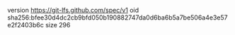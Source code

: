 version https://git-lfs.github.com/spec/v1
oid sha256:bfee30d4dc2cb9bfd050b190882747da0d6ba6b5a7be506a4e3e57e2f2403b6c
size 296
